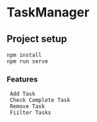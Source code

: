 # TaskManager

## Project setup
```
npm install
npm run serve
```

### Features
```
 Add Task
 Check Complete Task
 Remove Task
 Fiilter Tasks
 ```


